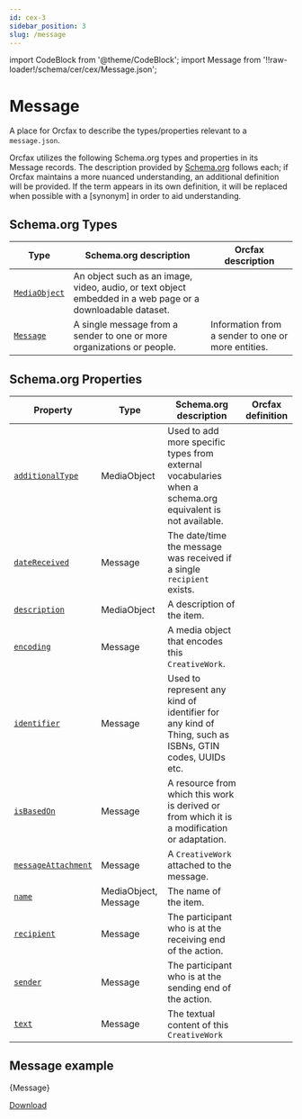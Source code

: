 ```yaml
---
id: cex-3
sidebar_position: 3
slug: /message
---
```


import CodeBlock from '@theme/CodeBlock';
import Message from '!!raw-loader!/schema/cer/cex/Message.json';

# Message

A place for Orcfax to describe the types/properties relevant to a
`message.json`.

Orcfax utilizes the following Schema.org types and properties in its Message
records. The description provided by [Schema.org][schema-1]
follows each; if Orcfax maintains a more nuanced understanding, an additional
definition will be provided. If the term appears in its own definition, it will
be replaced when possible with a \[synonym\] in order to aid understanding.

## Schema.org Types

| Type     | Schema.org description     | Orcfax description     |
| -------- | ---------------------------| ---------------------- |
| [`MediaObject`][type-1] | An object such as an image, video, audio, or text object embedded in a web page or a downloadable dataset.|  |
| [`Message`][type-2] | A single message from a sender to one or more organizations or people.| Information from a sender to one or more entities.|

[schema-1]: https://schema.org/
[type-1]: https://schema.org/MediaObject
[type-2]: https://schema.org/Message

## Schema.org Properties

| Property     | Type     | Schema.org description     | Orcfax definition     |
| ------------ | -------- | ---------------------------| --------------------- |
| [`additionalType`][prop-1] | MediaObject     | Used to add more specific types from external vocabularies when a schema.org equivalent is not available.|  |
| [`dateReceived`][prop-2] | Message     | The date/time the message was received if a single `recipient` exists.|  |
| [`description`][prop-3] | MediaObject     | A description of the item.|  |
| [`encoding`][prop-4] | Message     | A media object that encodes this `CreativeWork`.|  |
| [`identifier`][prop-5] | Message     | Used to represent any kind of identifier for any kind of Thing, such as ISBNs, GTIN codes, UUIDs etc.|  |
| [`isBasedOn`][prop-6] | Message     | A resource from which this work is derived or from which it is a modification or adaptation.|  |
| [`messageAttachment`][prop-7] | Message     | A `CreativeWork` attached to the message.|  |
| [`name`][prop-8] | MediaObject, Message     | The name of the item.|  |
| [`recipient`][prop-9] | Message     | The participant who is at the receiving end of the action.|  |
| [`sender`][prop-10] | Message     | The participant who is at the sending end of the action.|  |
| [`text`][prop-11] | Message     | The textual content of this `CreativeWork`|  |

[prop-1]: https://schema.org/additionalType
[prop-2]: https://schema.org/dateReceived
[prop-3]: https://schema.org/description
[prop-4]: https://schema.org/encoding
[prop-5]: https://schema.org/identifier
[prop-6]: https://schema.org/isBasedOn
[prop-7]: https://schema.org/messageAttachment
[prop-8]: https://schema.org/name
[prop-9]: https://schema.org/recipient
[prop-10]: https://schema.org/sender
[prop-11]: https://schema.org/text

## Message example

<CodeBlock language="jsx">{Message}</CodeBlock>

<a target="_blank" href="/schema/cer/cex/Message.json" download="Message.json">Download</a>
